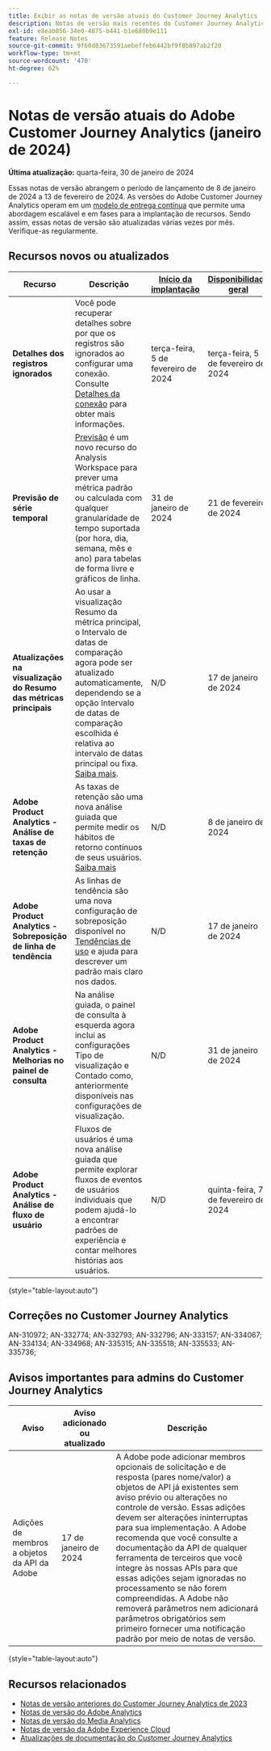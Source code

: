 ```yaml
---
title: Exibir as notas de versão atuais do Customer Journey Analytics
description: Notas de versão mais recentes do Customer Journey Analytics
exl-id: e8eab856-34e0-4875-b441-b1e680b9e111
feature: Release Notes
source-git-commit: 9f60d83673591aebeffeb6442bf9f8b897ab2f20
workflow-type: tm+mt
source-wordcount: '470'
ht-degree: 62%

---
```


# Notas de versão atuais do Adobe Customer Journey Analytics (janeiro de 2024)

**Última atualização:** quarta-feira, 30 de janeiro de 2024

Essas notas de versão abrangem o período de lançamento de 8 de janeiro de 2024 a 13 de fevereiro de 2024. As versões do Adobe Customer Journey Analytics operam em um [modelo de entrega contínua](releases.md) que permite uma abordagem escalável e em fases para a implantação de recursos. Sendo assim, essas notas de versão são atualizadas várias vezes por mês. Verifique-as regularmente.

## Recursos novos ou atualizados

| Recurso | Descrição | [Início da implantação](releases.md) | [Disponibilidade geral](releases.md) |
| ----------- | ---------- | ------- | ---- |
| **Detalhes dos registros ignorados** | Você pode recuperar detalhes sobre por que os registros são ignorados ao configurar uma conexão. Consulte [Detalhes da conexão](../connections/manage-connections.md#connection-details) para obter mais informações. | terça-feira, 5 de fevereiro de 2024 | terça-feira, 5 de fevereiro de 2024 |
| **Previsão de série temporal** | [Previsão](../analysis-workspace/c-forecast/forecasting.md) é um novo recurso do Analysis Workspace para prever uma métrica padrão ou calculada com qualquer granularidade de tempo suportada (por hora, dia, semana, mês e ano) para tabelas de forma livre e gráficos de linha. | 31 de janeiro de 2024 | 21 de fevereiro de 2024 |
| **Atualizações na visualização do Resumo das métricas principais** | Ao usar a visualização Resumo da métrica principal, o Intervalo de datas de comparação agora pode ser atualizado automaticamente, dependendo se a opção Intervalo de datas de comparação escolhida é relativa ao intervalo de datas principal ou fixa. [Saiba mais](/help/analysis-workspace/visualizations/key-metric.md). | N/D | 17 de janeiro de 2024 |
| **Adobe Product Analytics - Análise de taxas de retenção** | As taxas de retenção são uma nova análise guiada que permite medir os hábitos de retorno contínuos de seus usuários. [Saiba mais](../guided-analysis/types/retention-rates.md) | N/D | 8 de janeiro de 2024 |
| **Adobe Product Analytics - Sobreposição de linha de tendência** | As linhas de tendência são uma nova configuração de sobreposição disponível no [Tendências de uso](/help/guided-analysis/types/usage.md) e ajuda para descrever um padrão mais claro nos dados. | N/D | 17 de janeiro de 2024 |
| **Adobe Product Analytics - Melhorias no painel de consulta** | Na análise guiada, o painel de consulta à esquerda agora inclui as configurações Tipo de visualização e Contado como, anteriormente disponíveis nas configurações de visualização. | N/D | 31 de janeiro de 2024 |
| **Adobe Product Analytics - Análise de fluxo de usuário** | Fluxos de usuários é uma nova análise guiada que permite explorar fluxos de eventos de usuários individuais que podem ajudá-lo a encontrar padrões de experiência e contar melhores histórias aos usuários. | N/D | quinta-feira, 7 de fevereiro de 2024 |

{style="table-layout:auto"}

## Correções no Customer Journey Analytics

AN-310972; AN-332774; AN-332793; AN-332796; AN-333157; AN-334067; AN-334134; AN-334968; AN-335315; AN-335518; AN-335533; AN-335736;

## Avisos importantes para admins do Customer Journey Analytics

| Aviso | Aviso adicionado ou atualizado | Descrição |
| --- | --- | --- |
| Adições de membros a objetos da API da Adobe | 17 de janeiro de 2024 | A Adobe pode adicionar membros opcionais de solicitação e de resposta (pares nome/valor) a objetos de API já existentes sem aviso prévio ou alterações no controle de versão. Essas adições devem ser alterações ininterruptas para sua implementação. A Adobe recomenda que você consulte a documentação da API de qualquer ferramenta de terceiros que você integre às nossas APIs para que essas adições sejam ignoradas no processamento se não forem compreendidas. A Adobe não removerá parâmetros nem adicionará parâmetros obrigatórios sem primeiro fornecer uma notificação padrão por meio de notas de versão. |

{style="table-layout:auto"}

## Recursos relacionados

* [Notas de versão anteriores do Customer Journey Analytics de 2023](/help/release-notes/2023.md)
* [Notas de versão do Adobe Analytics](https://experienceleague.adobe.com/docs/analytics/release-notes/latest.html?lang=pt-BR)
* [Notas de versão do Media Analytics](https://experienceleague.adobe.com/docs/media-analytics/using/additional-resources/release-notes.html?lang=pt-BR)
* [Notas de versão da Adobe Experience Cloud](https://experienceleague.adobe.com/docs/release-notes/experience-cloud/current.html?lang=pt-BR)
* [Atualizações de documentação do Customer Journey Analytics](/help/release-notes/doc-changes.md)
